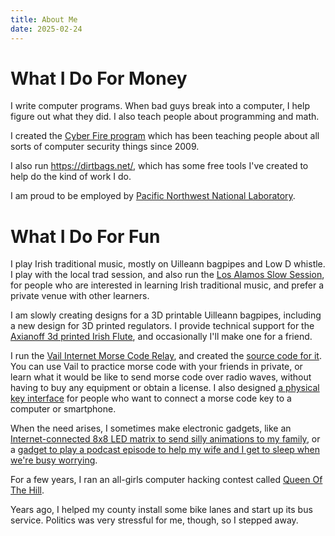 ```yaml
---
title: About Me
date: 2025-02-24
---
```


What I Do For Money
=================

I write computer programs.
When bad guys break into a computer,
I help figure out what they did.
I also teach people about programming and math.

I created the 
[Cyber Fire program](https://cyberfire.energy.gov/)
which has been teaching people about all sorts of computer security things
since 2009.

I also run <https://dirtbags.net/>,
which has some free tools I've created to help do the kind of work I do.

I am proud to be employed by
[Pacific Northwest National Laboratory](https://pnnl.gov/).


What I Do For Fun
===============

I play Irish traditional music,
mostly on Uilleann bagpipes and Low D whistle.
I play with the local trad session,
and also run
the [Los Alamos Slow Session](/slow/),
for people who are interested in learning Irish traditional music,
and prefer a private venue with other learners.

I am slowly creating designs for a 3D printable Uilleann bagpipes,
including a new design for 3D printed regulators.
I provide technical support for the
[Axianoff 3d printed Irish Flute](https://www.printables.com/model/1097180-axianov-irish-flute),
and occasionally I'll make one for a friend.

I run the
[Vail Internet Morse Code Relay](https://vail.woozle.org/),
and created the [source code for it](https://git.woozle.org/vail/).
You can use Vail to practice morse code with your friends in private,
or learn what it would be like to send morse code over radio waves,
without having to buy any equipment or obtain a license.
I also designed
[a physical key interface](https://git.woozle.org/vail-adapter/) 
for people who want to connect a morse code key to a computer or smartphone.

When the need arises,
I sometimes make electronic gadgets,
like an [Internet-connected 8x8 LED matrix to send silly animations to my family](https://git.woozle.org/neale/wallart/),
or a [gadget to play a podcast episode to help my wife and I get to sleep when we're busy worrying](https://www.printables.com/model/951001-sleep-baseball-podcast-player).

For a few years, I ran an all-girls computer hacking contest
called [Queen Of The Hill](https://qoth.net/).

Years ago,
I helped my county install some bike lanes and start up its bus service.
Politics was very stressful for me, though,
so I stepped away.
